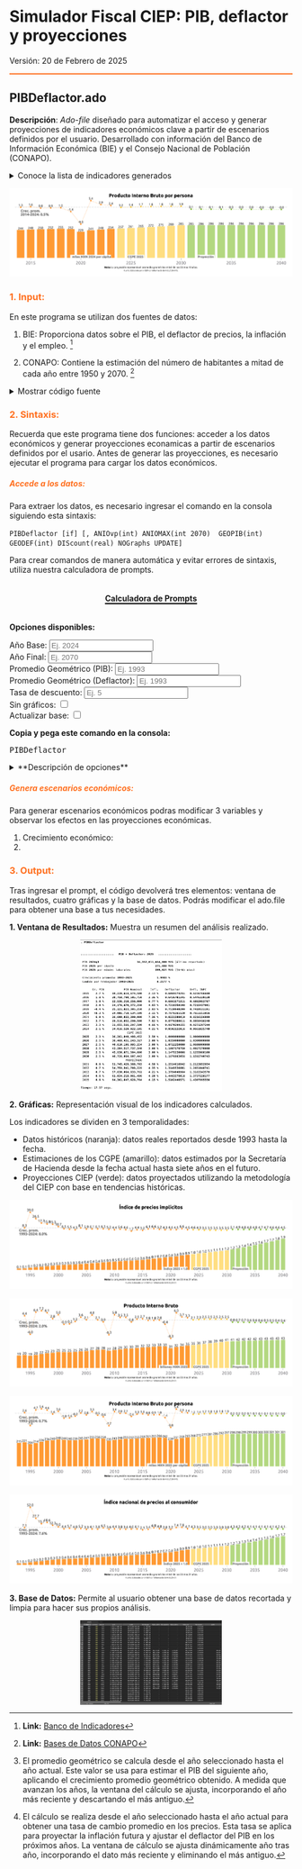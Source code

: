 # Simulador Fiscal CIEP: PIB, deflactor y proyecciones

Versión: 20 de Febrero de 2025


<hr style="border: none; height: 2px; background-color: #ff7020;">

## PIBDeflactor.ado
**Descripción**: *Ado-file* diseñado para automatizar el acceso y generar proyecciones de indicadores económicos clave a partir de escenarios definidos por el usuario. Desarrollado con información del Banco de Información Económica (BIE) y el Consejo Nacional de Población (CONAPO).

<details>
  <summary> Conoce la lista de indicadores generados </summary>

---
**1. Crecimiento Económico y Productividad**  

* **pibY:** PIB nominal en moneda corriente.
* **pibYR:** PIB real ajustado por inflación.
* **var_pibY:** Crecimiento anual del PIB real.
* **var_pibG:** Promedio geométrico del crecimiento del PIB real.
* **PIBPob:** PIB real per cápita.
* **pibPO:** PIB real por población ocupada.
* **OutputPerWorker:** PIB real por población en edad de trabajar.
* **pibYVP:** PIB real descontado a valor presente.

**2. Demografía**  

* **PoblacionENOE:** Población total estimada según la ENOE de INEGI.
* **PoblacionOcupada:** Población ocupada según la ENOE de INEGI.
* **PoblacionDesocupada:** Población desocupada según la ENOE de INEGI.
* **Poblacion:** Estimaciones de población de CONAPO.
* **PoblacionO:** Población ocupada ajustada para cálculos de productividad.
* **WorkingAge:** Población en edad de trabajar (15-65 años) según CONAPO.

**3. Precios e Inflación**  

* **inpc:** Índice Nacional de Precios al Consumidor (INPC).
* **IndiceY:** Índice de precios implícitos del PIB.
* **deflator:** Deflactor del PIB con base en el índice de precios implícitos.
* **deflatorpp:** Poder adquisitivo ajustado por inflación.
* **var_indiceY:** Crecimiento anual del índice de precios implícitos.
* **var_indiceG:** Promedio geométrico del crecimiento del índice de precios.
* **var_inflY:** Inflación anual calculada con el INPC.
* **var_inflG:** Promedio geométrico de la inflación en varios años.

---

</details>


 ![ilustracion1](PIBDeflactor/Ilustracion1.png)
 


<h3 style="color: #ff7020;">1. Input:</h3>

En este programa se utilizan dos fuentes de datos:

1. BIE:  Proporciona datos sobre el PIB, el deflactor de precios, la inflación y el empleo. [^1] 

2. CONAPO: Contiene la estimación del número de habitantes a mitad de cada año entre 1950 y 2070. [^2]

<details>
  <summary>Mostrar código fuente</summary>
  BIE:
  
  ![paso1](PIBDeflactor/CodigoFuente1A.png)
  ![paso2](PIBDeflactor/CodigoFuente1B.png)
  CONAPO:
  ![paso3](PIBDeflactor/CodigoFuente1C.png)
</details>

<h3 style="color: #ff7020;">2. Sintaxis:</h3>

Recuerda que este programa tiene dos funciones: acceder a los datos económicos y generar proyecciones econamicas a partir de escenarios definidos por el usario. Antes de generar las proyecciones, es necesario ejecutar el programa para cargar los datos económicos.

<h5 style="color: #ff7020;">Accede a los datos:</h3>

Para extraer los datos, es necesario ingresar el comando en la consola siguiendo esta sintaxis:

`PIBDeflactor [if] [, ANIOvp(int) ANIOMAX(int 2070)  GEOPIB(int) GEODEF(int) DIScount(real) NOGraphs UPDATE]`

Para crear comandos de manera automática y evitar errores de sintaxis, utiliza nuestra calculadora de prompts.

<div style="text-align: center;">
    <h4 style="border-bottom: 2px solid black; display: inline-block;">Calculadora de Prompts</h4>
</div>



**Opciones disponibles:**
<!-- Opciones para PIBDeflactor -->

<div>
  <label for="anioVp">Año Base:</label>
  <input 
    type="number" 
    id="anioVp" 
    placeholder="Ej. 2024" 
    oninput="actualizarComando()"
  >
</div>
<div>
  <label for="aniofinal">Año Final:</label>
  <input type="number" id="aniomax" placeholder="Ej. 2070" oninput="actualizarComando()">
</div>
<div>
  <label for="geopib">Promedio Geométrico (PIB):</label>
  <input type="number" id="geopib" placeholder="Ej. 1993" oninput="actualizarComando()">
</div>
<div>
  <label for="geodef">Promedio Geométrico (Deflactor):</label>
  <input type="number" id="geodef" placeholder="Ej. 1993" oninput="actualizarComando()">
</div>
<div>
  <label for="discount">Tasa de descuento:</label>
  <input type="number" id="discount" step="0.1" placeholder="Ej. 5" oninput="actualizarComando()">
</div>
<div>
  <label for="noGraphs">Sin gráficos:</label>
  <input type="checkbox" id="noGraphs" onchange="actualizarComando()">
</div>
<div>
  <label for="update">Actualizar base:</label>
  <input type="checkbox" id="update" onchange="actualizarComando()">
</div>

<p><strong>Copia y pega este comando en la consola:</strong></p>
<pre id="códigoComando">PIBDeflactor</pre>

<script data-exec-on-render>
  function actualizarComando() {
    // Obtiene los valores de cada opción
    var anioVp   = document.getElementById("anioVp").value;
    var geopib   = document.getElementById("geopib").value;
    var geodef   = document.getElementById("geodef").value;
    var discount = document.getElementById("discount").value;
    var aniomax  = document.getElementById("aniomax").value;
    var noGraphs = document.getElementById("noGraphs").checked;
    var update   = document.getElementById("update").checked;

    // Comando base
    var comando = "PIBDeflactor";
    
    // Construye las opciones adicionales
    var opciones = "";
    if(anioVp)   { opciones += " aniovp(" + anioVp + ")"; }
    if(geopib)   { opciones += " geopib(" + geopib + ")"; }
    if(geodef)   { opciones += " geodef(" + geodef + ")"; }
    if(discount) { opciones += " discount(" + discount + ")"; }
    if(aniomax)  { opciones += " aniomax(" + aniomax + ")"; }
    if(noGraphs) { opciones += " nographs"; }
    if(update)   { opciones += " update"; }
    
    // Agrega las opciones al comando si se definió alguna
    if(opciones.trim() !== "") {
       comando += "," + opciones;
    }
    
    // Actualiza el pre con el comando final
    document.getElementById("códigoComando").textContent = comando;
  }
</script>



<details>
  <summary>**Descripción de opciones**</summary>
  
- **Año Base (aniovp)**: Cambia el año de referencia para calcular el *valor presente*. Tiene que ser un número entre 1993 (mínimo reportado por el INEGI/BIE) y 2050 (máximo proyectado por el CONAPO, en su base de población). El *año actual* es el valor por default.
- **Año Final (aniomax)**: Año final para las proyecciónes de las gráficas. El último año de la serie (2070) es el valor por default.
- **Promedio Geométrico PIB (geopib)**:  Año base a partir del cual se calcula el crecimiento geométrico promedio del PIB, utilizado para proyectar el crecimiento en años futuros. [^3]
- **Promedio Geométrico Deflactor (geodef)**:  Año base a partir del cual se calcula el crecimiento geométrico promedio del deflactor del PIB, utilizado para estimar la evolución de los precios en el futuro. [^4] 
- **Tasa de Descuento (discount)**: Tasa utilizada para convertir valores futuros del PIB en su equivalente a valor presente.
- **Sin Gráfico (nographs)**: Evita la generación de gráficas.
- **Actualizar Base (update)**: Corre un *do.file* para obtener los datos más recientes del BIE y el CONAPO. 

</details>

<h5 style="color: #ff7020;">Genera escenarios económicos:</h3>

Para generar escenarios económicos podras modificar 3 variables y observar los efectos en las proyecciones económicas.

1. Crecimiento económico:
2. 



<h3 style="color: #ff7020;">3. Output:</h3>

Tras ingresar el prompt, el código devolverá tres elementos: ventana de resultados, cuatro gráficas y la base de datos. Podrás modificar el ado.file para obtener una base a tus necesidades.

**1. Ventana de Resultados:** Muestra un resumen del análisis realizado. 


<div style="display: flex; justify-content: center; align-items: center;">
    <img src="PIBDeflactor/VentanadeResultados.png" style="width: 50%; height: auto;" alt="Paso1">
</div>



**2. Gráficas:** Representación visual de los indicadores calculados. 

Los indicadores se dividen en 3 temporalidades:

* Datos históricos (naranja): datos reales reportados desde 1993 hasta la fecha.
* Estimaciones de los CGPE (amarillo): datos estimados por la Secretaría de Hacienda desde la fecha actual hasta siete años en el futuro.
* Proyecciones CIEP (verde): datos proyectados utilizando la metodología del CIEP con base en tendencias históricas. 


![Indice](PIBDeflactor/IndicedePreciosImplicitos.png)

![PIB](PIBDeflactor/ProductoInternoBruto.png)

![PIBP](PIBDeflactor/ProductoInternoBrutoporPersona.png)

![INPC](PIBDeflactor/IndiceNacionalDePreciosalConsumidor.png)


**3. Base de Datos:** Permite al usuario obtener una base de datos recortada y limpia para hacer sus propios análisis.

<div style="display: flex; justify-content: center; align-items: center;">
    <img src="PIBDeflactor/BaseDeDatos.png" style="width: 50%; height: auto;" alt="Paso1">
</div>
 


[^1]: **Link:** [Banco de Indicadores](https://www.inegi.org.mx/app/indicadores/) 

[^2]: **Link:** [Bases de Datos CONAPO](https://www.gob.mx/conapo/articulos/reconstruccion-y-proyecciones-de-la-poblacion-de-los-municipios-de-mexico) 

[^3]: El promedio geométrico se calcula desde el año seleccionado hasta el año actual. Este valor se usa para estimar el PIB del siguiente año, aplicando el crecimiento promedio geométrico obtenido. A medida que avanzan los años, la ventana del cálculo se ajusta, incorporando el año más reciente y descartando el más antiguo.


[^4]: El cálculo se realiza desde el año seleccionado hasta el año actual para obtener una tasa de cambio promedio en los precios. Esta tasa se aplica para proyectar la inflación futura y ajustar el deflactor del PIB en los próximos años. La ventana de cálculo se ajusta dinámicamente año tras año, incorporando el dato más reciente y eliminando el más antiguo.